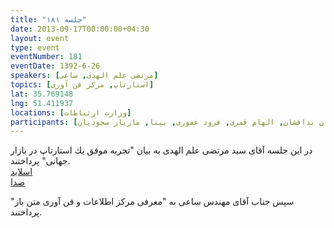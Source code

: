 ```yaml
---
title: "جلسه ۱۸۱"
date: 2013-09-17T00:00:00+04:30
layout: event
type: event
eventNumber: 181
eventDate: 1392-6-26
speakers: [مرتضی علم الهدی, ساعی]
topics: [استارتاپ, مرکز فن آوری]
lat: 35.769148
lng: 51.411937
locations: [وزارت ارتباطات]
participants: [محمد درویش, سید مرتضی علم الهدی, کیوان هدایتی, اسماعیل پارسا ضیابری, وحید نادری, شیوا شمس, کاوه محمدی, امین نعمتی, سید حمید مهدوی, علی جهانشاهی, مهرداد قاضی پور, سعید رسولی, سید مجید عظیمی, یه انقلابی, حسین یونسی, احمد فنایی شیخ الاسلامی, هومن جاویدپور, بهنام بهجت مرندی, رامین رضا زاده, ایمان نصیرون, رضا فقیهی رضایی, حمید رضا رحیمی, پیمان بدافشان, الهام قمری, فرود غفوری, بیتا, مازیار سجودیان]
---
```

در این جلسه آقای سید مرتضی علم الهدی به بیان "تجربه موفق یك استارتاپ در بازار جهانی" پرداختند.  
[اسلاید](https://prezi.com/rbzmvbuwb2wt/being-like-pichak/)  
[صدا](https://archive.org/details/tehlug_181_startup)  

سپس جناب آقای مهندس ساعی به "معرفی مرکز اطلاعات و فن آوری متن باز" پرداختند.  




